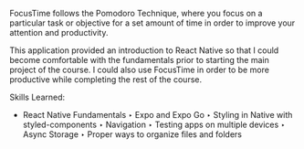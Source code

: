 FocusTime follows the Pomodoro Technique, where you focus on a particular task or objective for a set amount of time in order to improve your attention and productivity.

This application provided an introduction to React Native so that I could become comfortable with the fundamentals prior to starting the main project of the course.  I could also use FocusTime in order to be more productive while completing the rest of the course.

Skills Learned: 
+ React Native Fundamentals
‣ Expo and Expo Go
‣ Styling in Native with styled-components
‣ Navigation
‣ Testing apps on multiple devices
‣ Async Storage
‣ Proper ways to organize files and folders
